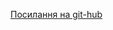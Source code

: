 
[Посилання на git-hub](https://nastiachooo.github.io/1-front-end/students/chuprey_anastasiya/practice/build/index.html)
